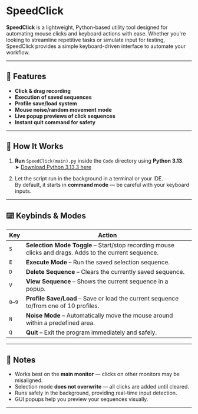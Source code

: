 # SpeedClick

**SpeedClick** is a lightweight, Python-based utility tool designed for automating mouse clicks and keyboard actions with ease. Whether you're looking to streamline repetitive tasks or simulate input for testing, SpeedClick provides a simple keyboard-driven interface to automate your workflow.

---

## 🚀 Features

- **Click & drag recording**
- **Execution of saved sequences**
- **Profile save/load system**
- **Mouse noise/random movement mode**
- **Live popup previews of click sequences**
- **Instant quit command for safety**

---

## 🧠 How It Works

1. **Run** `SpeedClick(main).py` inside the `Code` directory using **Python 3.13**.  
   ➤ [Download Python 3.13.3 here](https://www.python.org/ftp/python/3.13.3/python-3.13.3-amd64.exe)

2. Let the script run in the background in a terminal or your IDE.  
   By default, it starts in **command mode** — be careful with your keyboard inputs.

---

## ⌨️ Keybinds & Modes

| Key | Action |
|-----|--------|
| `S` | **Selection Mode Toggle** – Start/stop recording mouse clicks and drags. Adds to the current sequence. |
| `E` | **Execute Mode** – Run the saved selection sequence. |
| `D` | **Delete Sequence** – Clears the currently saved sequence. |
| `V` | **View Sequence** – Shows the current sequence in a popup. |
| `0–9` | **Profile Save/Load** – Save or load the current sequence to/from one of 10 profiles. |
| `N` | **Noise Mode** – Automatically move the mouse around within a predefined area. |
| `Q` | **Quit** – Exit the program immediately and safely. |

---

## 📌 Notes

- Works best on the **main monitor** — clicks on other monitors may be misaligned.
- Selection mode **does not overwrite** — all clicks are added until cleared.
- Runs safely in the background, providing real-time input detection.
- GUI popups help you preview your sequences visually.

---
